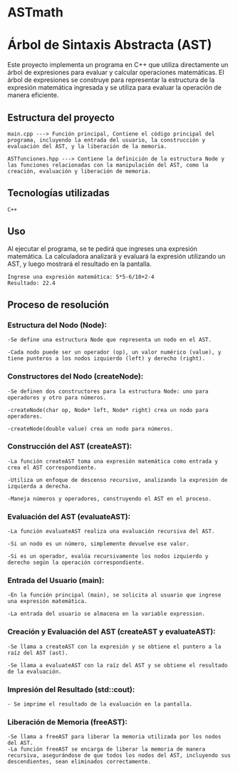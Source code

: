 # ASTmath
# Árbol de Sintaxis Abstracta (AST)

Este proyecto implementa un programa en C++ que utiliza directamente un árbol de expresiones para evaluar y calcular operaciones matemáticas. El árbol de expresiones se construye para representar la estructura de la expresión matemática ingresada y se utiliza para evaluar la operación de manera eficiente.

## Estructura del proyecto

    main.cpp ---> Función principal, Contiene el código principal del programa, incluyendo la entrada del usuario, la construcción y evaluación del AST, y la liberación de la memoria.

    ASTfunciones.hpp ---> Contiene la definición de la estructura Node y las funciones relacionadas con la manipulación del AST, como la creación, evaluación y liberación de memoria.

##  Tecnologías utilizadas

    C++

## Uso

Al ejecutar el programa, se te pedirá que ingreses una expresión matemática. La calculadora analizará y evaluará la expresión utilizando un AST, y luego mostrará el resultado en la pantalla.

    Ingrese una expresión matemática: 5*5-6/10+2-4
    Resultado: 22.4


## Proceso de resolución

### Estructura del Nodo (Node):

    -Se define una estructura Node que representa un nodo en el AST.

    -Cada nodo puede ser un operador (op), un valor numérico (value), y tiene punteros a los nodos izquierdo (left) y derecho (right).

### Constructores del Nodo (createNode):

    -Se definen dos constructores para la estructura Node: uno para operadores y otro para números.

    -createNode(char op, Node* left, Node* right) crea un nodo para operadores.

    -createNode(double value) crea un nodo para números.

### Construcción del AST (createAST):

    -La función createAST toma una expresión matemática como entrada y crea el AST correspondiente.
    
    -Utiliza un enfoque de descenso recursivo, analizando la expresión de izquierda a derecha.
    
    -Maneja números y operadores, construyendo el AST en el proceso.

### Evaluación del AST (evaluateAST):

    -La función evaluateAST realiza una evaluación recursiva del AST.

    -Si un nodo es un número, simplemente devuelve ese valor.

    -Si es un operador, evalúa recursivamente los nodos izquierdo y derecho según la operación correspondiente.

### Entrada del Usuario (main):

    -En la función principal (main), se solicita al usuario que ingrese una expresión matemática.
    
    -La entrada del usuario se almacena en la variable expression.

### Creación y Evaluación del AST (createAST y evaluateAST):

    -Se llama a createAST con la expresión y se obtiene el puntero a la raíz del AST (ast).
    
    -Se llama a evaluateAST con la raíz del AST y se obtiene el resultado de la evaluación.

### Impresión del Resultado (std::cout):

    - Se imprime el resultado de la evaluación en la pantalla.

### Liberación de Memoria (freeAST):

    -Se llama a freeAST para liberar la memoria utilizada por los nodos del AST.
    -La función freeAST se encarga de liberar la memoria de manera recursiva, asegurándose de que todos los nodos del AST, incluyendo sus descendientes, sean eliminados correctamente.
